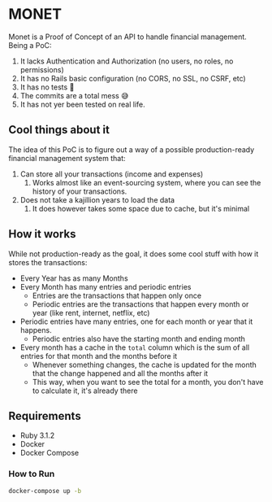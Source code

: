 # MONET

Monet is a Proof of Concept of an API to handle financial management.
Being a PoC:
1. It lacks Authentication and Authorization (no users, no roles, no permissions)
2. It has no Rails basic configuration (no CORS, no SSL, no CSRF, etc)
3. It has no tests :eyes:
4. The commits are a total mess :sweat_smile:
5. It has not yer been tested on real life.

## Cool things about it

The idea of this PoC is to figure out a way of a possible production-ready financial management system that:
1. Can store all your transactions (income and expenses)
   1. Works almost like an event-sourcing system, where you can see the history of your transactions.
2. Does not take a kajillion years to load the data
   1. It does however takes some space due to cache, but it's minimal

## How it works
While not production-ready as the goal, it does some cool stuff with how it stores the transactions:
- Every Year has as many Months 
- Every Month has many entries and periodic entries 
  - Entries are the transactions that happen only once
  - Periodic entries are the transactions that happen every month or year (like rent, internet, netflix, etc)
- Periodic entries have many entries, one for each month or year that it happens.
  - Periodic entries also have the starting month and ending month
- Every month has a cache in the `total` column which is the sum of all entries for that month and the months before it
  - Whenever something changes, the cache is updated for the month that the change happened and all the months after it
  - This way, when you want to see the total for a month, you don't have to calculate it, it's already there

## Requirements
- Ruby 3.1.2
- Docker
- Docker Compose

### How to Run

```bash
docker-compose up -b
```
